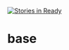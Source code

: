 [![Stories in Ready](https://badge.waffle.io/localghost/base.png?label=ready&title=Ready)](https://waffle.io/localghost/base)
# base
